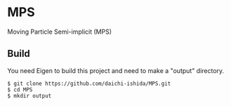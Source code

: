 # MPS
Moving Particle Semi-implicit (MPS)

## Build
You need Eigen to build this project and need to make a "output" directory.
```shell
$ git clone https://github.com/daichi-ishida/MPS.git
$ cd MPS
$ mkdir output
```
